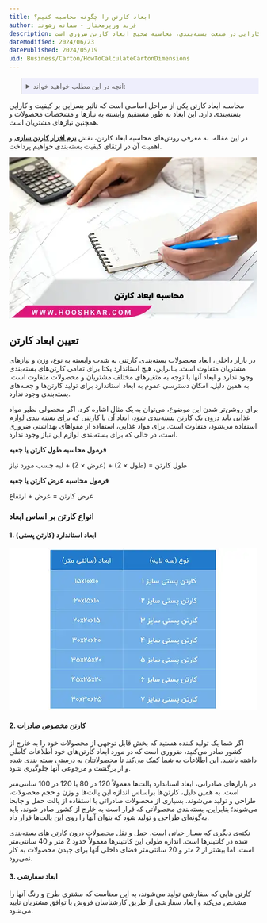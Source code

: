 ```yaml
---
title: ابعاد کارتن را چگونه محاسبه کنیم؟
author: فربد وزیرمختار - سمانه رشوند
description: با راهنمای کامل محاسبه ابعاد کارتن، بسته‌بندی محصولات خود را بهینه کنید. برای افزایش کارایی در صنعت بسته‌بندی، محاسبه صحیح ابعاد کارتن ضروری است.
dateModified: 2024/06/23
datePublished: 2024/05/19
uid: Business/Carton/HowToCalculateCartonDimensions
---
```


<blockquote style="background-color:#eeeefc; padding:0.5rem">
<details>
  <summary>آنچه در این مطلب خواهید خواند:</summary>
  <ul>
    <li>تعیین ابعاد کارتن</li>
    <li>انواع کارتن بر اساس ابعاد</li>
    <ul>
     <li>1. ابعاد استاندارد (کارتن پستی)</li>
     <li>2. کارتن مخصوص صادرات</li>
     <li>3. ابعاد سفارشی</li>
    </ul>
  </ul>
</details>
</blockquote>

محاسبه ابعاد کارتن یکی از مراحل اساسی است که تاثیر بسزایی بر کیفیت و کارایی بسته‌بندی دارد. این ابعاد به طور مستقیم وابسته به نیازها و مشخصات محصولات و همچنین نیازهای مشتریان است.

در این مقاله، به معرفی روش‌های محاسبه ابعاد کارتن، نقش **<a href="https://www.hooshkar.com/Software/PrintingAndPackaging/Package/Carton" target="_blank"> نرم افزار کارتن سازی</a>** و اهمیت آن در ارتقای کیفیت بسته‌بندی خواهیم پرداخت.

![محاسبه ابعاد کارتن](./Images/CalculateTheCartonDimensions.webp)


## تعیین ابعاد کارتن
در بازار داخلی، ابعاد محصولات بسته‌بندی کارتنی به شدت وابسته به نوع، وزن و نیازهای مشتریان متفاوت است. بنابراین، هیچ استاندارد یکتا برای تمامی کارتن‌های بسته‌بندی وجود ندارد و ابعاد آنها با توجه به متغیرهای مختلف مشتریان و محصولات متفاوت است. به همین دلیل، امکان دسترسی عموم به ابعاد استاندارد برای تولید کارتن‌ها و جعبه‌های بسته‌بندی وجود ندارد.

برای روشن‌تر شدن این موضوع، می‌توان به یک مثال اشاره کرد. اگر محصولی نظیر مواد غذایی باید درون یک کارتن بسته‌بندی شود، ابعاد آن با کارتنی که برای بسته ‌بندی لوازم استفاده می‌شود، متفاوت است. برای مواد غذایی، استفاده از مقواهای بهداشتی ضروری است، در حالی که برای بسته‌بندی لوازم این نیاز وجود ندارد.


**فرمول محاسبه طول کارتن یا جعبه**

طول کارتن = (طول × 2) + (عرض × 2) + لبه چسب مورد نیاز

**فرمول محاسبه عرض کارتن یا جعبه**

عرض کارتن = عرض + ارتفاع 


### انواع کارتن بر اساس ابعاد

#### 1. ابعاد استاندارد (کارتن پستی)

![ابعاد کارتن های پستی](./Images/DimensionsOfStandardCartons.webp)

#### 2. کارتن مخصوص صادرات

اگر شما یک تولید کننده هستید که بخش قابل توجهی از محصولات خود را به خارج از کشور صادر می‌کنید، ضروری است که در مورد ابعاد کارتن‌های خود اطلاعات کاملی داشته باشید. این اطلاعات به شما کمک می‌کند تا محصولاتتان به درستی بسته بندی شده و از برگشت و مرجوعی آنها جلوگیری شود.

در بازارهای صادراتی، ابعاد استاندارد پالت‌ها معمولاً 120 در 80 یا 120 در 100 سانتی‌متر است. به همین دلیل، کارتن‌ها براساس اندازه این پالت‌ها و وزن و حجم محصولات، طراحی و تولید می‌شوند. بسیاری از محصولات صادراتی با استفاده از پالت حمل و جابجا می‌شوند؛ بنابراین، بسته‌بندی محصولاتی که قرار است به خارج از کشور صادر شوند، باید به‌گونه‌ای طراحی و تولید شود که بتوان آنها را روی این پالت‌ها قرار داد.

نکته‌ی دیگری که بسیار حیاتی است، حمل و نقل محصولات درون کارتن ‌های بسته‌بندی شده در کانتینرها است. اندازه طولی این کانتینرها معمولاً حدود 2 متر و 40 سانتی‌متر است، اما بیشتر از 2 متر و 20 سانتی‌متر فضای داخلی آنها برای چیدن محصولات به کار نمی‌رود.

#### 3. ابعاد سفارشی

کارتن‌ هایی که سفارشی تولید می‌شوند، به این معناست که مشتری طرح و رنگ آنها را مشخص می‌کند و ابعاد سفارشی از طریق کارشناسان فروش با توافق مشتریان تایید می‌شود.